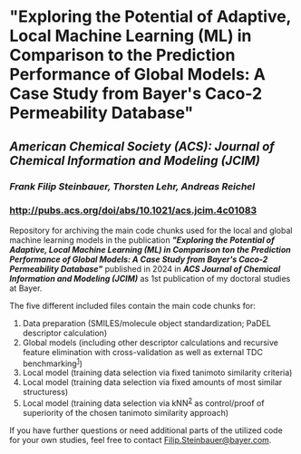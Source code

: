 # "Exploring the Potential of Adaptive, Local Machine Learning (ML) in Comparison to the Prediction Performance of Global Models: A Case Study from Bayer's Caco-2 Permeability Database"
## _American Chemical Society (ACS): Journal of Chemical Information and Modeling (JCIM)_
### **_Frank Filip Steinbauer, Thorsten Lehr, Andreas Reichel_**
### http://pubs.acs.org/doi/abs/10.1021/acs.jcim.4c01083


Repository for archiving the main code chunks used for the local and global machine learning models in the publication **_"Exploring the Potential of Adaptive, Local Machine Learning (ML) in Comparison ton the Prediction Performance of Global Models: A Case Study from Bayer's Caco-2 Permeability Database"_** published in 2024 in **_ACS Journal of Chemical Information and Modeling (JCIM)_** as 1st publication of my doctoral studies at Bayer.

The five different included files contain the main code chunks for:
1. Data preparation (SMILES/molecule object standardization; PaDEL descriptor calculation)
2. Global models (including other descriptor calculations and recursive feature elimination with cross-validation as well as external TDC benchmarking<sup>[1]</sup>)
3. Local model (training data selection via fixed tanimoto similarity criteria)
4. Local model (training data selection via fixed amounts of most similar structuress)
5. Local model (training data selection via kNN<sup>[2]</sup> as control/proof of superiority of the chosen tanimoto similarity approach)

If you have further questions or need additional parts of the utilized code for your own studies, feel free to contact Filip.Steinbauer@bayer.com.

[1]: https://tdcommons.ai/single_pred_tasks/adme#caco-2-cell-effective-permeability-wang-et-al
[2]: https://scikit-learn.org/dev/modules/generated/sklearn.neighbors.KNeighborsClassifier.html
